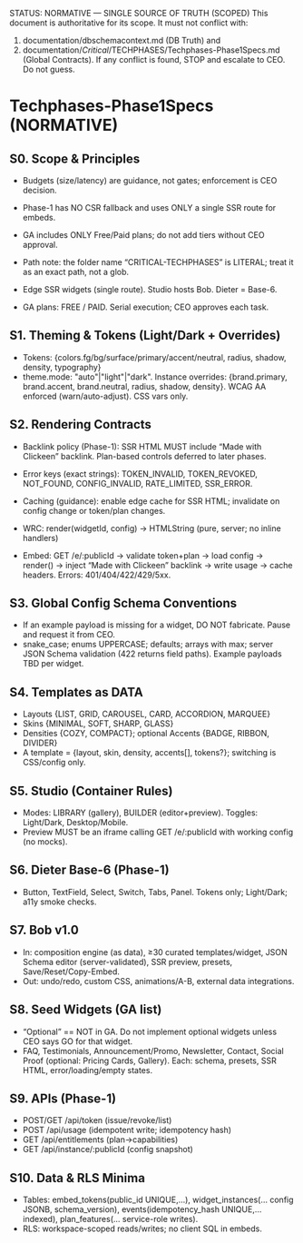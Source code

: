 STATUS: NORMATIVE — SINGLE SOURCE OF TRUTH (SCOPED)
This document is authoritative for its scope. It must not conflict with:
1) documentation/dbschemacontext.md (DB Truth) and
2) documentation/*Critical*/TECHPHASES/Techphases-Phase1Specs.md (Global Contracts).
If any conflict is found, STOP and escalate to CEO. Do not guess.

# Techphases-Phase1Specs (NORMATIVE)
## S0. Scope & Principles
  - Budgets (size/latency) are guidance, not gates; enforcement is CEO decision.
  - Phase-1 has NO CSR fallback and uses ONLY a single SSR route for embeds.
  - GA includes ONLY Free/Paid plans; do not add tiers without CEO approval.
  - Path note: the folder name “CRITICAL-TECHPHASES” is LITERAL; treat it as an exact path, not a glob.

- Edge SSR widgets (single route). Studio hosts Bob. Dieter = Base-6.
- GA plans: FREE / PAID. Serial execution; CEO approves each task.
## S1. Theming & Tokens (Light/Dark + Overrides)
- Tokens: {colors.fg/bg/surface/primary/accent/neutral, radius, shadow, density, typography}
- theme.mode: "auto"|"light"|"dark". Instance overrides: {brand.primary, brand.accent, brand.neutral, radius, shadow, density}. WCAG AA enforced (warn/auto-adjust). CSS vars only.
## S2. Rendering Contracts
  - Backlink policy (Phase-1): SSR HTML MUST include “Made with Clickeen” backlink. Plan-based controls deferred to later phases.
  - Error keys (exact strings): TOKEN_INVALID, TOKEN_REVOKED, NOT_FOUND, CONFIG_INVALID, RATE_LIMITED, SSR_ERROR.
  - Caching (guidance): enable edge cache for SSR HTML; invalidate on config change or token/plan changes.

- WRC: render(widgetId, config) -> HTMLString (pure, server; no inline handlers)
- Embed: GET /e/:publicId → validate token+plan → load config → render() → inject “Made with Clickeen” backlink → write usage → cache headers. Errors: 401/404/422/429/5xx.
## S3. Global Config Schema Conventions
  - If an example payload is missing for a widget, DO NOT fabricate. Pause and request it from CEO.
- snake_case; enums UPPERCASE; defaults; arrays with max; server JSON Schema validation (422 returns field paths). Example payloads TBD per widget.
## S4. Templates as DATA
- Layouts {LIST, GRID, CAROUSEL, CARD, ACCORDION, MARQUEE}
- Skins {MINIMAL, SOFT, SHARP, GLASS}
- Densities {COZY, COMPACT}; optional Accents {BADGE, RIBBON, DIVIDER}
- A template = {layout, skin, density, accents[], tokens?}; switching is CSS/config only.
## S5. Studio (Container Rules)
- Modes: LIBRARY (gallery), BUILDER (editor+preview). Toggles: Light/Dark, Desktop/Mobile.
- Preview MUST be an iframe calling GET /e/:publicId with working config (no mocks).
## S6. Dieter Base-6 (Phase-1)
- Button, TextField, Select, Switch, Tabs, Panel. Tokens only; Light/Dark; a11y smoke checks.
## S7. Bob v1.0
- In: composition engine (as data), ≥30 curated templates/widget, JSON Schema editor (server-validated), SSR preview, presets, Save/Reset/Copy-Embed.
- Out: undo/redo, custom CSS, animations/A-B, external data integrations.
## S8. Seed Widgets (GA list)
  - “Optional” == NOT in GA. Do not implement optional widgets unless CEO says GO for that widget.
- FAQ, Testimonials, Announcement/Promo, Newsletter, Contact, Social Proof (optional: Pricing Cards, Gallery). Each: schema, presets, SSR HTML, error/loading/empty states.
## S9. APIs (Phase-1)
- POST/GET /api/token (issue/revoke/list)
- POST /api/usage (idempotent write; idempotency hash)
- GET /api/entitlements (plan→capabilities)
- GET /api/instance/:publicId (config snapshot)
## S10. Data & RLS Minima
- Tables: embed_tokens(public_id UNIQUE,…), widget_instances(… config JSONB, schema_version), events(idempotency_hash UNIQUE,… indexed), plan_features(… service-role writes).
- RLS: workspace-scoped reads/writes; no client SQL in embeds.
